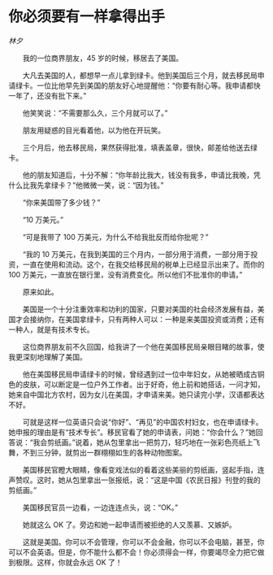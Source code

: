 # 你必须要有一样拿得出手

*林夕*

　　我的一位商界朋友，45 岁的时候，移居去了美国。

　　大凡去美国的人，都想早一点儿拿到绿卡。他到美国后三个月，就去移民局申请绿卡。一位比他早先到美国的朋友好心地提醒他：“你要有耐心等。我申请都快一年了，还没有批下来。”

　　他笑笑说：“不需要那么久，三个月就可以了。”

　　朋友用疑惑的目光看着他，以为他在开玩笑。

　　三个月后，他去移民局，果然获得批准，填表盖章，很快，邮差给他送去绿卡。

　　他的朋友知道后，十分不解：“你年龄比我大，钱没有我多，申请比我晚，凭什么比我先拿绿卡？”他微微一笑，说：“因为钱。”

　　“你来美国带了多少钱？”

　　“10 万美元。”

　　“可是我带了 100 万美元，为什么不给我批反而给你批呢？”

　　“我的 10 万美元，在我到美国的三个月内，一部分用于消费，一部分用于投资，一直在使用和流动。这个，在我交给移民局的税单上已经显示出来了。而你的 100 万美元，一直放在银行里，没有消费变化。所以他们不批准你的申请。”

　　原来如此。

　　美国是一个十分注重效率和功利的国家，只要对美国的社会经济发展有益，美国才会接纳你，在美国拿绿卡，只有两种人可以：一种是来美国投资或消费；还有一种人，就是有技术专长。

　　这位商界朋友前不久回国，给我讲了一个他在美国移民局亲眼目睹的故事，使我更深刻地理解了美国。

　　他在美国移民局申请绿卡的时候，曾经遇到过一位中年妇女，从她被晒成古铜色的皮肤，可以断定是一位户外工作者。出于好奇，他上前和她搭话，一问才知，她来自中国北方农村，因为女儿在美国，才申请来美。她只读完小学，汉语都表达不好。

　　可就是这样一位英语只会说“你好”、“再见”的中国农村妇女，也在申请绿卡。她申报的理由是有“技术专长”。移民官看了她的申请表，问她：“你会什么？”她回答说：“我会剪纸画。”说着，她从包里拿出一把剪刀，轻巧地在一张彩色亮纸上飞舞，不到三分钟，就剪出一群栩栩如生的各种动物图案。

　　美国移民官瞪大眼睛，像看变戏法似的看着这些美丽的剪纸画，竖起手指，连声赞叹。这时，她从包里拿出一张报纸，说：“这是中国《农民日报》刊登的我的剪纸画。”

　　美国移民官员一边看，一边连连点头，说：“OK。”

　　她就这么 OK 了。旁边和她一起申请而被拒绝的人又羡慕、又嫉妒。

　　这就是美国。你可以不会管理，你可以不会金融，你可以不会电脑，甚至，你可以不会英语。但是，你不能什么都不会！你必须得会一样，你要竭尽全力把它做到极限。这样，你就会永远 OK 了！